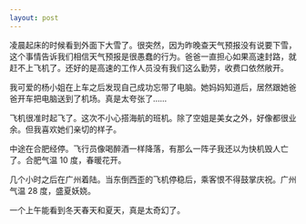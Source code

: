```yaml
---
layout: post
---
```


凌晨起床的时候看到外面下大雪了。很突然，因为昨晚查天气预报没有说要下雪，这个事情告诉我们相信天气预报是很愚蠢的行为。爸爸一直担心如果高速封路，就赶不上飞机了。还好的是高速的工作人员没有我们这么勤劳，收费口依然敞开。

我可爱的杨小姐在上车之后发现自己成功忘带了电脑。她妈妈知道后，居然跟她爸爸开车把电脑送到了机场。真是太夸张了……

飞机很准时起飞了。这次不小心搭海航的班机。除了空姐是美女之外，好像都很业余。但我喜欢她们亲切的样子。

中途在合肥经停。飞行员像喝醉酒一样降落，有那么一阵子我还以为快机毁人亡了。合肥气温 10 度，春暖花开。

几个小时之后在广州着陆。当东倒西歪的飞机停稳后，乘客恨不得鼓掌庆祝。广州气温 28 度，盛夏妖娆。

一个上午能看到冬天春天和夏天，真是太奇幻了。
